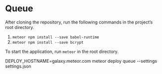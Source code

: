 # Queue
After cloning the repository, run the following commands in the project’s root directory.
1. `meteor npm install --save babel-runtime`
2. `meteor npm install --save bcrypt`

To start the application, run `meteor` in the root directory.


DEPLOY_HOSTNAME=galaxy.meteor.com meteor deploy queue --settings settings.json